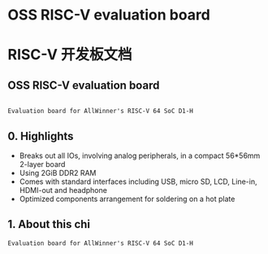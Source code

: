# OSS RISC-V evaluation board

# RISC-V 开发板文档

## OSS RISC-V evaluation board

```

Evaluation board for AllWinner's RISC-V 64 SoC D1-H

```

## 0. Highlights

* Breaks out all IOs, involving analog peripherals, in a compact 56*56mm 2-layer board
* Using 2GiB DDR2 RAM
* Comes with standard interfaces including USB, micro SD, LCD, Line-in, HDMI-out and headphone
* Optimized components arrangement for soldering on a hot plate

## 1. About this chi

```
Evaluation board for AllWinner's RISC-V 64 SoC D1-H
```
